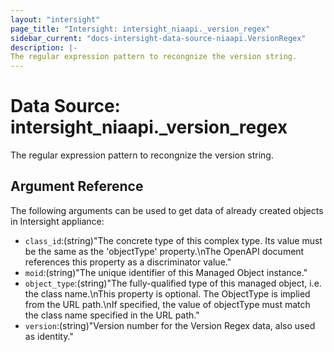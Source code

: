 ```yaml
---
layout: "intersight"
page_title: "Intersight: intersight_niaapi._version_regex"
sidebar_current: "docs-intersight-data-source-niaapi.VersionRegex"
description: |-
The regular expression pattern to recongnize the version string.
---
```


# Data Source: intersight_niaapi._version_regex
The regular expression pattern to recongnize the version string.
## Argument Reference
The following arguments can be used to get data of already created objects in Intersight appliance:
* `class_id`:(string)"The concrete type of this complex type. Its value must be the same as the 'objectType' property.\nThe OpenAPI document references this property as a discriminator value."
* `moid`:(string)"The unique identifier of this Managed Object instance."
* `object_type`:(string)"The fully-qualified type of this managed object, i.e. the class name.\nThis property is optional. The ObjectType is implied from the URL path.\nIf specified, the value of objectType must match the class name specified in the URL path."
* `version`:(string)"Version number for the Version Regex data, also used as identity."
